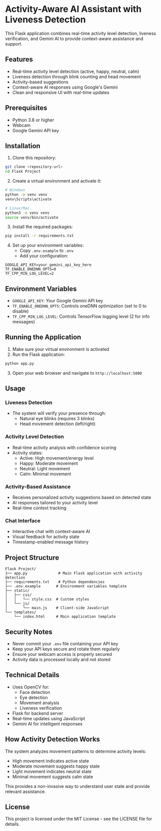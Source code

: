 # Activity-Aware AI Assistant with Liveness Detection

This Flask application combines real-time activity level detection, liveness verification, and Gemini AI to provide context-aware assistance and support.

## Features

- Real-time activity level detection (active, happy, neutral, calm)
- Liveness detection through blink counting and head movement
- Activity-based suggestions
- Context-aware AI responses using Google's Gemini
- Clean and responsive UI with real-time updates

## Prerequisites

- Python 3.8 or higher
- Webcam
- Google Gemini API key

## Installation

1. Clone this repository:
```bash
git clone <repository-url>
cd Flask Project
```

2. Create a virtual environment and activate it:
```bash
# Windows
python -m venv venv
venv\Scripts\activate

# Linux/Mac
python3 -m venv venv
source venv/bin/activate
```

3. Install the required packages:
```bash
pip install -r requirements.txt
```

4. Set up your environment variables:
   - Copy `.env.example` to `.env`
   - Add your configuration:
```
GOOGLE_API_KEY=your_gemini_api_key_here
TF_ENABLE_ONEDNN_OPTS=0
TF_CPP_MIN_LOG_LEVEL=2
```

## Environment Variables

- `GOOGLE_API_KEY`: Your Google Gemini API key
- `TF_ENABLE_ONEDNN_OPTS`: Controls oneDNN optimization (set to 0 to disable)
- `TF_CPP_MIN_LOG_LEVEL`: Controls TensorFlow logging level (2 for info messages)

## Running the Application

1. Make sure your virtual environment is activated
2. Run the Flask application:
```bash
python app.py
```
3. Open your web browser and navigate to `http://localhost:5000`

## Usage

### Liveness Detection
- The system will verify your presence through:
  - Natural eye blinks (requires 3 blinks)
  - Head movement detection (left/right)

### Activity Level Detection
- Real-time activity analysis with confidence scoring
- Activity states:
  - Active: High movement/energy level
  - Happy: Moderate movement
  - Neutral: Light movement
  - Calm: Minimal movement

### Activity-Based Assistance
- Receives personalized activity suggestions based on detected state
- AI responses tailored to your activity level
- Real-time context tracking

### Chat Interface
- Interactive chat with context-aware AI
- Visual feedback for activity state
- Timestamp-enabled message history

## Project Structure

```
Flask Project/
├── app.py              # Main Flask application with activity detection
├── requirements.txt    # Python dependencies
├── .env.example       # Environment variables template
├── static/
│   ├── css/
│   │   └── style.css  # Custom styles
│   └── js/
│       └── main.js    # Client-side JavaScript
└── templates/
    └── index.html     # Main application template
```

## Security Notes

- Never commit your `.env` file containing your API key
- Keep your API keys secure and rotate them regularly
- Ensure your webcam access is properly secured
- Activity data is processed locally and not stored

## Technical Details

- Uses OpenCV for:
  - Face detection
  - Eye detection
  - Movement analysis
  - Liveness verification
- Flask for backend server
- Real-time updates using JavaScript
- Gemini AI for intelligent responses

## How Activity Detection Works

The system analyzes movement patterns to determine activity levels:
- High movement indicates active state
- Moderate movement suggests happy state
- Light movement indicates neutral state
- Minimal movement suggests calm state

This provides a non-invasive way to understand user state and provide relevant assistance.

## License

This project is licensed under the MIT License - see the LICENSE file for details.
